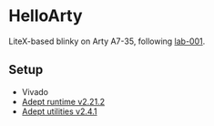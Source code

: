 # HelloArty

LiteX-based blinky on Arty A7-35, following [lab-001](https://github.com/litex-hub/fpga_101/tree/master/lab001).

## Setup

- Vivado
- [Adept runtime v2.21.2](https://mautic.digilentinc.com/adept-runtime-download)
- [Adept utilities v2.4.1](https://mautic.digilentinc.com/adept-utilities-download)
